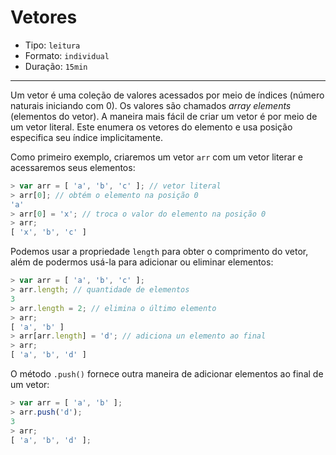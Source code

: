 # Vetores

* Tipo: `leitura`
* Formato: `individual`
* Duração: `15min`

***

Um vetor é uma coleção de valores acessados por meio de índices (número naturais iniciando com 0). Os valores são chamados _array elements_ (elementos do vetor). A maneira mais fácil de criar um vetor é por meio de um vetor literal. Este enumera os vetores do elemento e usa posição especifica seu índice implicitamente.

Como primeiro exemplo, criaremos um vetor `arr` com um vetor literar e acessaremos seus elementos:

```js
> var arr = [ 'a', 'b', 'c' ]; // vetor literal
> arr[0]; // obtém o elemento na posição 0
'a'
> arr[0] = 'x'; // troca o valor do elemento na posição 0
> arr;
[ 'x', 'b', 'c' ]
```

Podemos usar a propriedade `length` para obter o comprimento do vetor, além de podermos usá-la para adicionar ou eliminar elementos:

```js
> var arr = [ 'a', 'b', 'c' ];
> arr.length; // quantidade de elementos
3
> arr.length = 2; // elimina o último elemento
> arr;
[ 'a', 'b' ]
> arr[arr.length] = 'd'; // adiciona un elemento ao final
> arr;
[ 'a', 'b', 'd' ]
```

O método `.push()` fornece outra maneira de adicionar elementos ao final de um vetor:

```js
> var arr = [ 'a', 'b' ];
> arr.push('d');
3
> arr;
[ 'a', 'b', 'd' ];
```

